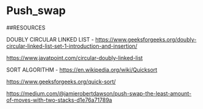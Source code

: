 # Push_swap

##RESOURCES

DOUBLY CIRCULAR LINKED LIST - https://www.geeksforgeeks.org/doubly-circular-linked-list-set-1-introduction-and-insertion/

https://www.javatpoint.com/circular-doubly-linked-list

SORT ALGORITHM - https://en.wikipedia.org/wiki/Quicksort

https://www.geeksforgeeks.org/quick-sort/

https://medium.com/@jamierobertdawson/push-swap-the-least-amount-of-moves-with-two-stacks-d1e76a71789a
